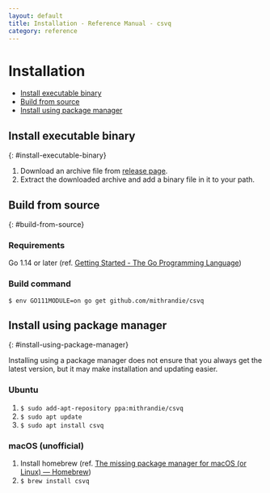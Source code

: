 ```yaml
---
layout: default
title: Installation - Reference Manual - csvq
category: reference
---
```


# Installation

* [Install executable binary](#install-executable-binary)
* [Build from source](#build-from-source)
* [Install using package manager](#install-using-package-manager)

## Install executable binary
{: #install-executable-binary}

1. Download an archive file from [release page](https://github.com/mithrandie/csvq/releases).
2. Extract the downloaded archive and add a binary file in it to your path.

## Build from source
{: #build-from-source}

### Requirements

Go 1.14 or later (ref. [Getting Started - The Go Programming Language](https://golang.org/doc/install))

### Build command

```$ env GO111MODULE=on go get github.com/mithrandie/csvq```

## Install using package manager
{: #install-using-package-manager}

Installing using a package manager does not ensure that you always get the latest version, but it may make installation and updating easier.

### Ubuntu

1. ```$ sudo add-apt-repository ppa:mithrandie/csvq```
2. ```$ sudo apt update```
3. ```$ sudo apt install csvq```

### macOS (unofficial)

1. Install homebrew (ref. [The missing package manager for macOS (or Linux) — Homebrew](https://brew.sh))
2. ```$ brew install csvq```
